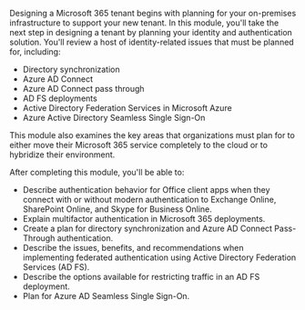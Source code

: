 Designing a Microsoft 365 tenant begins with planning for your on-premises infrastructure to support your new tenant. In this module, you'll take the next step in designing a tenant by planning your identity and authentication solution. You'll review a host of identity-related issues that must be planned for, including:

 -  Directory synchronization
 -  Azure AD Connect
 -  Azure AD Connect pass through
 -  AD FS deployments
 -  Active Directory Federation Services in Microsoft Azure
 -  Azure Active Directory Seamless Single Sign-On

This module also examines the key areas that organizations must plan for to either move their Microsoft 365 service completely to the cloud or to hybridize their environment.

After completing this module, you'll be able to:

 -  Describe authentication behavior for Office client apps when they connect with or without modern authentication to Exchange Online, SharePoint Online, and Skype for Business Online.
 -  Explain multifactor authentication in Microsoft 365 deployments.
 -  Create a plan for directory synchronization and Azure AD Connect Pass-Through authentication.
 -  Describe the issues, benefits, and recommendations when implementing federated authentication using Active Directory Federation Services (AD FS).
 -  Describe the options available for restricting traffic in an AD FS deployment.
 -  Plan for Azure AD Seamless Single Sign-On.
